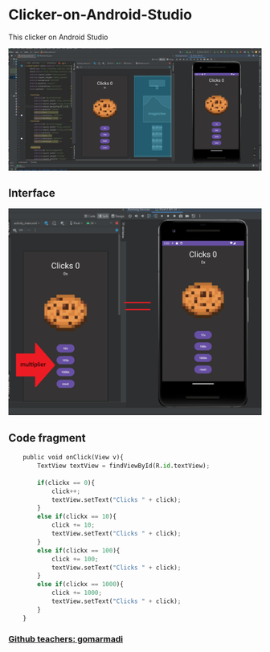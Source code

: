 # Clicker-on-Android-Studio
This clicker on Android Studio

![Screenshot](https://github.com/neomitt/Clicker-on-Android-Studio/blob/main/screnshot1.png)

## Interface
![Screenshot](https://github.com/neomitt/Clicker-on-Android-Studio/blob/main/screnshot3.png)
## Code fragment
```python
    public void onClick(View v){
        TextView textView = findViewById(R.id.textView);

        if(clickx == 0){
            click++;
            textView.setText("Clicks " + click);
        }
        else if(clickx == 10){
            click += 10;
            textView.setText("Clicks " + click);
        }
        else if(clickx == 100){
            click += 100;
            textView.setText("Clicks " + click);
        }
        else if(clickx == 1000){
            click += 1000;
            textView.setText("Clicks " + click);
        }
    }
```
### [Github teachers: gomarmadi](https://github.com/gomarmadi)
